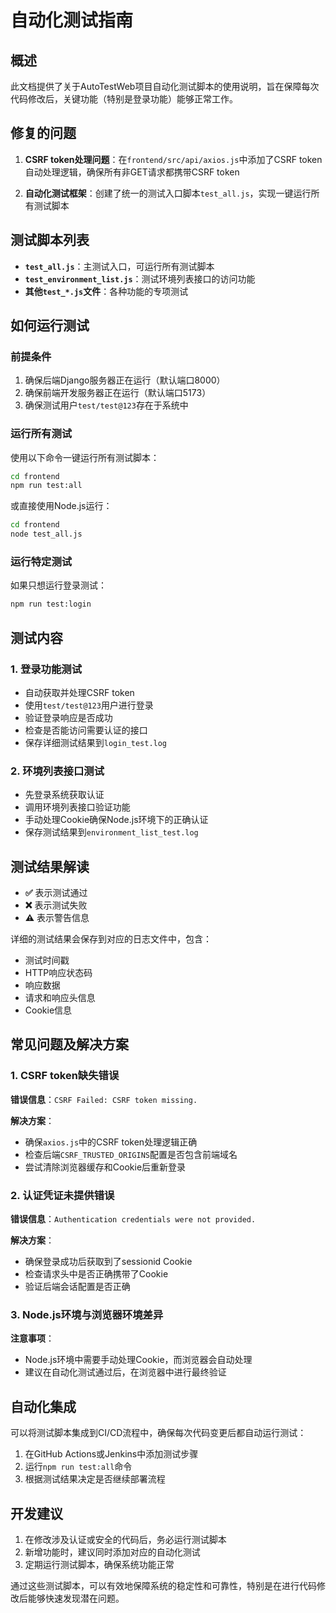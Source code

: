 # 自动化测试指南

## 概述

此文档提供了关于AutoTestWeb项目自动化测试脚本的使用说明，旨在保障每次代码修改后，关键功能（特别是登录功能）能够正常工作。

## 修复的问题

1. **CSRF token处理问题**：在`frontend/src/api/axios.js`中添加了CSRF token自动处理逻辑，确保所有非GET请求都携带CSRF token

2. **自动化测试框架**：创建了统一的测试入口脚本`test_all.js`，实现一键运行所有测试脚本

## 测试脚本列表

- **`test_all.js`**：主测试入口，可运行所有测试脚本
- **`test_environment_list.js`**：测试环境列表接口的访问功能
- **其他`test_*.js`文件**：各种功能的专项测试

## 如何运行测试

### 前提条件

1. 确保后端Django服务器正在运行（默认端口8000）
2. 确保前端开发服务器正在运行（默认端口5173）
3. 确保测试用户`test/test@123`存在于系统中

### 运行所有测试

使用以下命令一键运行所有测试脚本：

```bash
cd frontend
npm run test:all
```

或直接使用Node.js运行：

```bash
cd frontend
node test_all.js
```

### 运行特定测试

如果只想运行登录测试：

```bash
npm run test:login
```

## 测试内容

### 1. 登录功能测试

- 自动获取并处理CSRF token
- 使用`test/test@123`用户进行登录
- 验证登录响应是否成功
- 检查是否能访问需要认证的接口
- 保存详细测试结果到`login_test.log`

### 2. 环境列表接口测试

- 先登录系统获取认证
- 调用环境列表接口验证功能
- 手动处理Cookie确保Node.js环境下的正确认证
- 保存测试结果到`environment_list_test.log`

## 测试结果解读

- **✅** 表示测试通过
- **❌** 表示测试失败
- **⚠️** 表示警告信息

详细的测试结果会保存到对应的日志文件中，包含：
- 测试时间戳
- HTTP响应状态码
- 响应数据
- 请求和响应头信息
- Cookie信息

## 常见问题及解决方案

### 1. CSRF token缺失错误

**错误信息**：`CSRF Failed: CSRF token missing.`

**解决方案**：
- 确保`axios.js`中的CSRF token处理逻辑正确
- 检查后端`CSRF_TRUSTED_ORIGINS`配置是否包含前端域名
- 尝试清除浏览器缓存和Cookie后重新登录

### 2. 认证凭证未提供错误

**错误信息**：`Authentication credentials were not provided.`

**解决方案**：
- 确保登录成功后获取到了sessionid Cookie
- 检查请求头中是否正确携带了Cookie
- 验证后端会话配置是否正确

### 3. Node.js环境与浏览器环境差异

**注意事项**：
- Node.js环境中需要手动处理Cookie，而浏览器会自动处理
- 建议在自动化测试通过后，在浏览器中进行最终验证

## 自动化集成

可以将测试脚本集成到CI/CD流程中，确保每次代码变更后都自动运行测试：

1. 在GitHub Actions或Jenkins中添加测试步骤
2. 运行`npm run test:all`命令
3. 根据测试结果决定是否继续部署流程

## 开发建议

1. 在修改涉及认证或安全的代码后，务必运行测试脚本
2. 新增功能时，建议同时添加对应的自动化测试
3. 定期运行测试脚本，确保系统功能正常

通过这些测试脚本，可以有效地保障系统的稳定性和可靠性，特别是在进行代码修改后能够快速发现潜在问题。